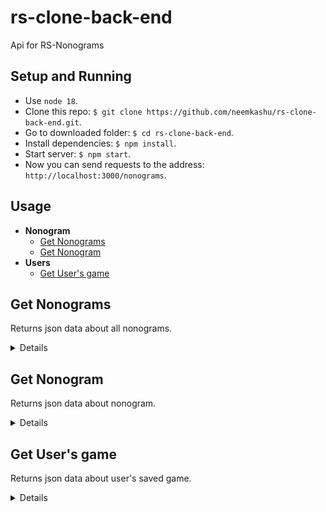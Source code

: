 # rs-clone-back-end
Api for RS-Nonograms

## Setup and Running

- Use `node 18`.
- Clone this repo: `$ git clone https://github.com/neemkashu/rs-clone-back-end.git`.
- Go to downloaded folder: `$ cd rs-clone-back-end`.
- Install dependencies: `$ npm install`.
- Start server: `$ npm start`.
- Now you can send requests to the address: `http://localhost:3000/nonograms`.

## Usage

- **Nonogram**
    - [Get Nonograms](#get-nonograms)
    - [Get Nonogram](#get-nonogram)
- **Users**
    - [Get User's game](#get-users-game)

**Get Nonograms**
----
Returns json data about all nonograms.

<details>

* **URL**

    /nonograms

* **Method:**

    `GET`

* **Headers:**

    None

*  **URL Params**

    None

* **Query Params**

    None

* **Data Params**

    None

* **Success Response:**

  * **Code:** 200 OK <br />
    **Content:** 
    ```json
      [
        {
          "id": "123456789abc",
          "nonogram": {
            "height": 11,
            "width": 9,
            "title": {
                "en": "Martini",
                "ru": "Мартини",
                "de": "Martini"
            },
            "colorMapping": {
                "1": "#000000",
                "2": "#c91414"
            },
            "goal": [
                [1,1,1,1,1,1,1,1,1],
                [1,0,0,0,0,0,0,0,1],
                [0,1,2,2,2,2,2,1,0],
                [0,0,1,2,2,2,1,0,0],
                [0,0,0,1,2,1,0,0,0],
                [0,0,0,0,1,0,0,0,0],
                [0,0,0,0,1,0,0,0,0],
                [0,0,0,0,1,0,0,0,0],
                [0,0,0,0,1,0,0,0,0],
                [0,0,0,0,1,0,0,0,0],
                [0,0,1,1,1,1,1,0,0]
            ],
            "rows": [
                [ {   "hint": 9, "color": 1  } ],
                [
                    {   "hint": 1, "color": 1  },
                    {   "hint": 1, "color": 1  },
                ],
                [
                    {   "hint": 1, "color": 1  },
                    {   "hint": 5, "color": 2  },
                    {   "hint": 1, "color": 1  },
                ],
                [
                    {   "hint": 1, "color": 1  },
                    {   "hint": 3, "color": 2  },
                    {   "hint": 1, "color": 1  },
                ],
                [
                    {   "hint": 1, "color": 1  },
                    {   "hint": 1, "color": 2  },
                    {   "hint": 1, "color": 1  },
                ],
                [ {   "hint": 1, "color": 1  } ],
                [ {   "hint": 1, "color": 1  } ],
                [ {   "hint": 1, "color": 1  } ],
                [ {   "hint": 1, "color": 1  } ],
                [ {   "hint": 1, "color": 1  } ],
                [ {   "hint": 5, "color": 1  } ],
            ],
            "columns": [
                [ {   "hint": 2, "color": 1  } ],
                [
                    {   "hint": 1, "color": 1  },
                    {   "hint": 1, "color": 1  },
                ],
                [
                    {   "hint": 1, "color": 1  },
                    {   "hint": 1, "color": 2  },
                    {   "hint": 1, "color": 1  },
                    {   "hint": 1, "color": 1  },
                ],
                [
                    {   "hint": 1, "color": 1  },
                    {   "hint": 2, "color": 2  },
                    {   "hint": 1, "color": 1  },
                    {   "hint": 1, "color": 1  },
                ],
                [
                    {   "hint": 1, "color": 1  },
                    {   "hint": 1, "color": 2  },
                    {   "hint": 6, "color": 1  },
                ],
                [
                    {   "hint": 1, "color": 1  },
                    {   "hint": 2, "color": 2  },
                    {   "hint": 1, "color": 1  },
                    {   "hint": 1, "color": 1  },
                ],
                [
                    {   "hint": 1, "color": 1  },
                    {   "hint": 1, "color": 2  },
                    {   "hint": 1, "color": 1  },
                    {   "hint": 1, "color": 1  },
                ],
                [
                    {   "hint": 1, "color": 1  },
                    {   "hint": 1, "color": 1  },
                ],
                [ {   "hint": 2, "color": 1  } ],
            ]
          }
        }
      ]
    ```
 
* **Error Response:**

    * **Code:** 404 NOT FOUND <br />
    **Content:** 
    ```{}```

* **Notes:**

    None

</details>

**Get Nonogram**
----
Returns json data about nonogram.

<details>

* **URL**

    /nonograms/:id

* **Method:**

    `GET`

* **Headers:**

    None

*  **URL Params**

    **Required:**
 
    `id=[string]`

* **Query Params**

    None

* **Data Params**

    None

* **Success Response:**

  * **Code:** 200 OK <br />
    **Content:** 
    ```json
      {
          "id": "123456789abc",
          "nonogram": {
            "height": 11,
            "width": 9,
            "title": {
                "en": "Martini",
                "ru": "Мартини",
                "de": "Martini"
            },
            "colorMapping": {
                "1": "#000000",
                "2": "#c91414"
            },
            "goal": [
                [1,1,1,1,1,1,1,1,1],
                [1,0,0,0,0,0,0,0,1],
                [0,1,2,2,2,2,2,1,0],
                [0,0,1,2,2,2,1,0,0],
                [0,0,0,1,2,1,0,0,0],
                [0,0,0,0,1,0,0,0,0],
                [0,0,0,0,1,0,0,0,0],
                [0,0,0,0,1,0,0,0,0],
                [0,0,0,0,1,0,0,0,0],
                [0,0,0,0,1,0,0,0,0],
                [0,0,1,1,1,1,1,0,0]
            ],
            "rows": [
                [ {   "hint": 9, "color": 1  } ],
                [
                    {   "hint": 1, "color": 1  },
                    {   "hint": 1, "color": 1  },
                ],
                [
                    {   "hint": 1, "color": 1  },
                    {   "hint": 5, "color": 2  },
                    {   "hint": 1, "color": 1  },
                ],
                [
                    {   "hint": 1, "color": 1  },
                    {   "hint": 3, "color": 2  },
                    {   "hint": 1, "color": 1  },
                ],
                [
                    {   "hint": 1, "color": 1  },
                    {   "hint": 1, "color": 2  },
                    {   "hint": 1, "color": 1  },
                ],
                [ {   "hint": 1, "color": 1  } ],
                [ {   "hint": 1, "color": 1  } ],
                [ {   "hint": 1, "color": 1  } ],
                [ {   "hint": 1, "color": 1  } ],
                [ {   "hint": 1, "color": 1  } ],
                [ {   "hint": 5, "color": 1  } ],
            ],
            "columns": [
                [ {   "hint": 2, "color": 1  } ],
                [
                    {   "hint": 1, "color": 1  },
                    {   "hint": 1, "color": 1  },
                ],
                [
                    {   "hint": 1, "color": 1  },
                    {   "hint": 1, "color": 2  },
                    {   "hint": 1, "color": 1  },
                    {   "hint": 1, "color": 1  },
                ],
                [
                    {   "hint": 1, "color": 1  },
                    {   "hint": 2, "color": 2  },
                    {   "hint": 1, "color": 1  },
                    {   "hint": 1, "color": 1  },
                ],
                [
                    {   "hint": 1, "color": 1  },
                    {   "hint": 1, "color": 2  },
                    {   "hint": 6, "color": 1  },
                ],
                [
                    {   "hint": 1, "color": 1  },
                    {   "hint": 2, "color": 2  },
                    {   "hint": 1, "color": 1  },
                    {   "hint": 1, "color": 1  },
                ],
                [
                    {   "hint": 1, "color": 1  },
                    {   "hint": 1, "color": 2  },
                    {   "hint": 1, "color": 1  },
                    {   "hint": 1, "color": 1  },
                ],
                [
                    {   "hint": 1, "color": 1  },
                    {   "hint": 1, "color": 1  },
                ],
                [ {   "hint": 2, "color": 1  } ],
            ]
          }
        }
    ```
 
* **Error Response:**

    * **Code:** 404 NOT FOUND <br />
    **Content:** 
    ```{}```

* **Notes:**

    None

</details>

**Get User's game**
----
Returns json data about user's saved game.

<details>

* **URL**

    /users-games

* **Method:**

    `GET`

* **Headers:**

    `'token': 'string'`

*  **URL Params**
 
    None

* **Query Params**

    None

* **Data Params**

    ```
        {
            id: string
        }
    ```

* **Success Response:**

  * **Code:** 200 OK <br />
    **Content:** 
    ```json
      {
        "data": {
          "currentGame": {
            "state": "started",
            "currentUserSolution": [
                [null,null,null,null,null,null,null,null,null],
                [null,null,null,null,null,null,null,null,null],
                [0,1,2,2,2,2,2,1,0],
                [null,null,null,null,null,null,null,null,null],
                [null,null,null,null,null,null,null,null,null],
                [null,null,null,null,null,null,null,null,null],
                [null,null,null,null,null,null,null,null,null],
                [null,null,null,null,null,null,null,null,null],
                [null,null,null,null,null,null,null,null,null],
                [null,null,null,null,null,null,null,null,null],
                [null,null,null,null,null,null,null,null,null]
            ],
            "currentTime": 200,
            "currentUserRows": [
                [ {   "isCrossedOut": false  } ],
                [
                    {   "isCrossedOut": false  },
                    {   "isCrossedOut": false  },
                ],
                [
                    {   "isCrossedOut": true  },
                    {   "isCrossedOut": true  },
                    {   "isCrossedOut": true  },
                ],
                [
                    {   "isCrossedOut": false  },
                    {   "isCrossedOut": false  },
                    {   "isCrossedOut": false  },
                ],
                [
                    {   "isCrossedOut": false  },
                    {   "isCrossedOut": false  },
                    {   "isCrossedOut": false  },
                ],
                [ {   "isCrossedOut": false  } ],
                [ {   "isCrossedOut": false  } ],
                [ {   "isCrossedOut": false  } ],
                [ {   "isCrossedOut": false  } ],
                [ {   "isCrossedOut": false  } ],
                [ {   "isCrossedOut": false  } ],
            ],
            "currentUserColumns": [
                [ {   "isCrossedOut": false  } ],
                [
                    {   "isCrossedOut": false  },
                    {   "isCrossedOut": false  },
                ],
                [
                    {   "isCrossedOut": false  },
                    {   "isCrossedOut": false  },
                    {   "isCrossedOut": false  },
                    {   "isCrossedOut": false  },
                ],
                [
                    {   "isCrossedOut": false  },
                    {   "isCrossedOut": false  },
                    {   "isCrossedOut": false  },
                    {   "isCrossedOut": false  },
                ],
                [
                    {   "isCrossedOut": false  },
                    {   "isCrossedOut": false  },
                    {   "isCrossedOut": false  },
                ],
                [
                    {   "isCrossedOut": false  },
                    {   "isCrossedOut": false  },
                    {   "isCrossedOut": false  },
                    {   "isCrossedOut": false  },
                ],
                [
                    {   "isCrossedOut": false  },
                    {   "isCrossedOut": false  },
                    {   "isCrossedOut": false  },
                    {   "isCrossedOut": false  },
                ],
                [
                    {   "isCrossedOut": false  },
                    {   "isCrossedOut": false  },
                ],
                [ {   "isCrossedOut": false  } ],
            ]
          }
        }
      }
    ```
        
    **Headers:**

      None

 
* **Error Response:**

    * **Code:** 404 NOT FOUND <br />
    **Content:** 
    ```{}```

* **Notes:**

    ```'state': 'started' | 'finished' | 'initial'```

    ```currentTime``` - time in ms

</details>

